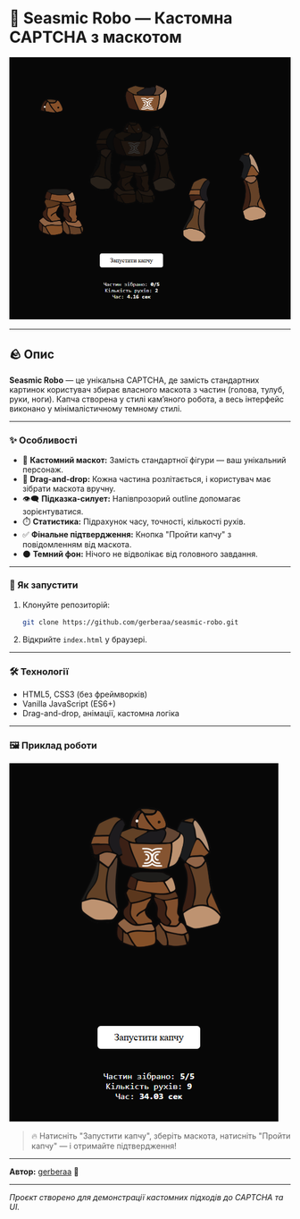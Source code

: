 # 🤖 Seasmic Robo — Кастомна CAPTCHA з маскотом

![Скріншот капчі](screenshot1.png)

---

## 🪨 Опис

**Seasmic Robo** — це унікальна CAPTCHA, де замість стандартних картинок користувач збирає власного маскота з частин (голова, тулуб, руки, ноги). Капча створена у стилі камʼяного робота, а весь інтерфейс виконано у мінімалістичному темному стилі.

---

### ✨ Особливості
- 🦾 **Кастомний маскот:** Замість стандартної фігури — ваш унікальний персонаж.
- 🧩 **Drag-and-drop:** Кожна частина розлітається, і користувач має зібрати маскота вручну.
- 👁️‍🗨️ **Підказка-силует:** Напівпрозорий outline допомагає зорієнтуватися.
- ⏱️ **Статистика:** Підрахунок часу, точності, кількості рухів.
- ✅ **Фінальне підтвердження:** Кнопка "Пройти капчу" з повідомленням від маскота.
- 🌑 **Темний фон:** Нічого не відволікає від головного завдання.

---

### 🚀 Як запустити
1. Клонуйте репозиторій:
   ```bash
   git clone https://github.com/gerberaa/seasmic-robo.git
   ```
2. Відкрийте `index.html` у браузері.

---

### 🛠️ Технології
- HTML5, CSS3 (без фреймворків)
- Vanilla JavaScript (ES6+)
- Drag-and-drop, анімації, кастомна логіка

---

### 🖼️ Приклад роботи

![Скріншот 2](screenshot2.png)

> 🔥 Натисніть "Запустити капчу", зберіть маскота, натисніть "Пройти капчу" — і отримайте підтвердження!

---

**Автор:** [gerberaa](https://github.com/gerberaa) 🤝

---

_Проєкт створено для демонстрації кастомних підходів до CAPTCHA та UI._
